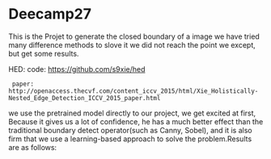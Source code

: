 # Deecamp27
This is the Projet to generate the closed boundary of a image
      we have tried many difference methods to slove it
            we did not reach the point we except, but get some results.
            

HED:
     code:  https://github.com/s9xie/hed
     
     paper:  http://openaccess.thecvf.com/content_iccv_2015/html/Xie_Holistically-Nested_Edge_Detection_ICCV_2015_paper.html
     


we use the pretrained model directly to our project, we get excited at first, Because it gives us a lot of confidence, he has a much better effect than the traditional boundary detect operator(such as Canny, Sobel), and it is also firm that we use a learning-based approach to solve the problem.Results are as follows:



            
